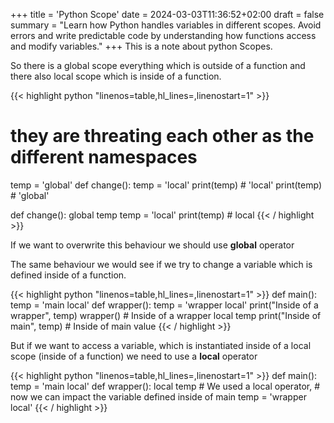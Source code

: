 +++
title = 'Python Scope'
date = 2024-03-03T11:36:52+02:00
draft = false
summary = "Learn how Python handles variables in different scopes. Avoid errors and write predictable code by understanding how functions access and modify variables."
+++
This is a note about python Scopes.

So there is a global scope everything which is outside of a function and there also local scope which is inside of a function. 

{{< highlight python "linenos=table,hl_lines=,linenostart=1" >}}
# they are threating each other as the different namespaces
temp = 'global'
def change():
    temp = 'local'
    print(temp) # 'local'
print(temp) # 'global'

def change():
    global temp
    temp = 'local'
print(temp) # local
{{< / highlight >}}

If we want to overwrite this behaviour we should use **global** operator

The same behaviour we would see if we try to change a variable which is defined inside of a function. 

{{< highlight python "linenos=table,hl_lines=,linenostart=1" >}}
def main():
    temp = 'main local'
    def wrapper():
        temp = 'wrapper local'
        print("Inside of a wrapper", temp)
    wrapper() # Inside of a wrapper local temp
    print("Inside of main", temp) # Inside of main value
{{< / highlight >}}

But if we want to access a variable, which is instantiated inside of a local scope (inside of a function) we need to use a **local** operator

{{< highlight python "linenos=table,hl_lines=,linenostart=1" >}}
def main():
    temp = 'main local'
    def wrapper():
        local temp 
        # We used a local operator,
        # now we can impact the variable defined inside of main 
        temp = 'wrapper local'
{{< / highlight >}}
